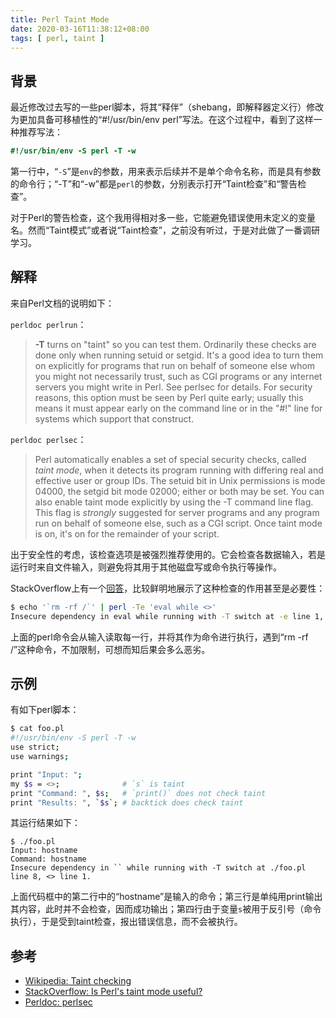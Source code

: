 ```yaml
---
title: Perl Taint Mode
date: 2020-03-16T11:38:12+08:00
tags: [ perl, taint ]
---
```


## 背景

最近修改过去写的一些perl脚本，将其“释伴”（shebang，即解释器定义行）修改为更加具备可移植性的“#!/usr/bin/env perl”写法。在这个过程中，看到了这样一种推荐写法：

```perl
#!/usr/bin/env -S perl -T -w
```

第一行中，“`-S`”是`env`的参数，用来表示后续并不是单个命令名称，而是具有参数的命令行；“-T”和“-w”都是`perl`的参数，分别表示打开“Taint检查”和“警告检查”。

对于Perl的警告检查，这个我用得相对多一些，它能避免错误使用未定义的变量名。然而“Taint模式”或者说“Taint检查”，之前没有听过，于是对此做了一番调研学习。

## 解释

来自Perl文档的说明如下：

`perldoc perlrun`：

> **-T**
> turns on "taint" so you can test them. Ordinarily these checks are
> done only when running setuid or setgid. It's a good idea to turn
> them on explicitly for programs that run on behalf of someone else
> whom you might not necessarily trust, such as CGI programs or any
> internet servers you might write in Perl. See perlsec for details.
> For security reasons, this option must be seen by Perl quite early;
> usually this means it must appear early on the command line or in
> the "#!" line for systems which support that construct.

`perldoc perlsec`：

> Perl automatically enables a set of special security checks, called
> *taint mode*, when it detects its program running with differing real
> and effective user or group IDs. The setuid bit in Unix permissions is
> mode 04000, the setgid bit mode 02000; either or both may be set. You
> can also enable taint mode explicitly by using the -T command line flag.
> This flag is *strongly* suggested for server programs and any program
> run on behalf of someone else, such as a CGI script. Once taint mode is
> on, it's on for the remainder of your script.

出于安全性的考虑，该检查选项是被强烈推荐使用的。它会检查各数据输入，若是运行时来自文件输入，则避免将其用于其他磁盘写或命令执行等操作。

StackOverflow上有一个[回答](https://stackoverflow.com/questions/2228457/is-perls-taint-mode-useful)，比较鲜明地展示了这种检查的作用甚至是必要性：

```sh
$ echo '`rm -rf /`' | perl -Te 'eval while <>'
Insecure dependency in eval while running with -T switch at -e line 1, <> line 1.
```

上面的perl命令会从输入读取每一行，并将其作为命令进行执行，遇到“rm -rf /”这种命令，不加限制，可想而知后果会多么恶劣。

## 示例

有如下perl脚本：

```sh
$ cat foo.pl
#!/usr/bin/env -S perl -T -w
use strict;
use warnings;

print "Input: ";
my $s = <>;              # `s` is taint
print "Command: ", $s;   # `print()` does not check taint
print "Results: ", `$s`; # backtick does check taint
```

其运行结果如下：

```
$ ./foo.pl
Input: hostname
Command: hostname
Insecure dependency in `` while running with -T switch at ./foo.pl line 8, <> line 1.
```

上面代码框中的第二行中的“hostname”是输入的命令；第三行是单纯用print输出其内容，此时并不会检查，因而成功输出；第四行由于变量`s`被用于反引号（命令执行），于是受到taint检查，报出错误信息，而不会被执行。

## 参考

* [Wikipedia: Taint checking](https://en.wikipedia.org/wiki/Taint_checking)
* [StackOverflow: Is Perl's taint mode useful?](https://stackoverflow.com/questions/2228457/is-perls-taint-mode-useful)
* [Perldoc: perlsec](https://perldoc.perl.org/perlsec.html)
